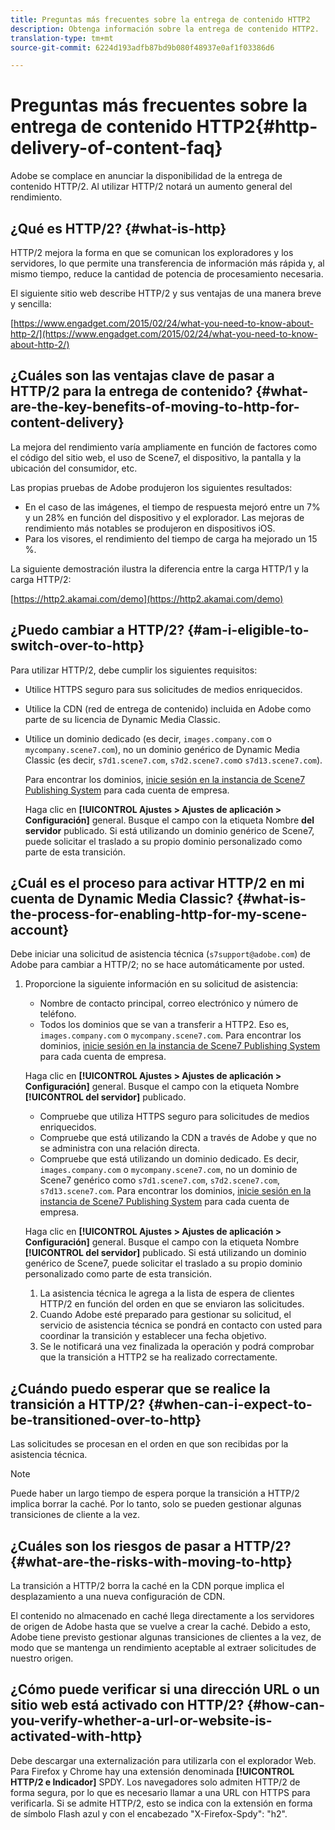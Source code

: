 ```yaml
---
title: Preguntas más frecuentes sobre la entrega de contenido HTTP2
description: Obtenga información sobre la entrega de contenido HTTP2.
translation-type: tm+mt
source-git-commit: 6224d193adfb87bd9b080f48937e0af1f03386d6

---
```



# Preguntas más frecuentes sobre la entrega de contenido HTTP2{#http-delivery-of-content-faq}

Adobe se complace en anunciar la disponibilidad de la entrega de contenido HTTP/2. Al utilizar HTTP/2 notará un aumento general del rendimiento.

## ¿Qué es HTTP/2? {#what-is-http}

HTTP/2 mejora la forma en que se comunican los exploradores y los servidores, lo que permite una transferencia de información más rápida y, al mismo tiempo, reduce la cantidad de potencia de procesamiento necesaria.

El siguiente sitio web describe HTTP/2 y sus ventajas de una manera breve y sencilla:

[https://www.engadget.com/2015/02/24/what-you-need-to-know-about-http-2/](https://www.engadget.com/2015/02/24/what-you-need-to-know-about-http-2/)

## ¿Cuáles son las ventajas clave de pasar a HTTP/2 para la entrega de contenido? {#what-are-the-key-benefits-of-moving-to-http-for-content-delivery}

La mejora del rendimiento varía ampliamente en función de factores como el código del sitio web, el uso de Scene7, el dispositivo, la pantalla y la ubicación del consumidor, etc.

Las propias pruebas de Adobe produjeron los siguientes resultados:

* En el caso de las imágenes, el tiempo de respuesta mejoró entre un 7% y un 28% en función del dispositivo y el explorador. Las mejoras de rendimiento más notables se produjeron en dispositivos iOS.
* Para los visores, el rendimiento del tiempo de carga ha mejorado un 15 %.

La siguiente demostración ilustra la diferencia entre la carga HTTP/1 y la carga HTTP/2:

[https://http2.akamai.com/demo](https://http2.akamai.com/demo)

## ¿Puedo cambiar a HTTP/2? {#am-i-eligible-to-switch-over-to-http}

Para utilizar HTTP/2, debe cumplir los siguientes requisitos:

* Utilice HTTPS seguro para sus solicitudes de medios enriquecidos.
* Utilice la CDN (red de entrega de contenido) incluida en Adobe como parte de su licencia de Dynamic Media Classic.
* Utilice un dominio dedicado (es decir, `images.company.com` o `mycompany.scene7.com`), no un dominio genérico de Dynamic Media Classic (es decir, `s7d1.scene7.com`, `s7d2.scene7.com`o `s7d13.scene7.com`).

   Para encontrar los dominios, [inicie sesión en la instancia de Scene7 Publishing System](https://www.adobe.com/marketing-cloud/experience-manager/scene7-login.html) para cada cuenta de empresa.

   Haga clic en **[!UICONTROL Ajustes > Ajustes de aplicación > Configuración]** general. Busque el campo con la etiqueta Nombre **del servidor** publicado. Si está utilizando un dominio genérico de Scene7, puede solicitar el traslado a su propio dominio personalizado como parte de esta transición.

## ¿Cuál es el proceso para activar HTTP/2 en mi cuenta de Dynamic Media Classic? {#what-is-the-process-for-enabling-http-for-my-scene-account}

Debe iniciar una solicitud de asistencia técnica (`s7support@adobe.com`) de Adobe para cambiar a HTTP/2; no se hace automáticamente por usted.

1. Proporcione la siguiente información en su solicitud de asistencia:

   * Nombre de contacto principal, correo electrónico y número de teléfono.
   * Todos los dominios que se van a transferir a HTTP2. Eso es, `images.company.com` o `mycompany.scene7.com`.
   Para encontrar los dominios, [inicie sesión en la instancia de Scene7 Publishing System](https://www.adobe.com/marketing-cloud/experience-manager/scene7-login.html) para cada cuenta de empresa.

   Haga clic en **[!UICONTROL Ajustes > Ajustes de aplicación > Configuración]** general. Busque el campo con la etiqueta Nombre **[!UICONTROL del servidor]** publicado.

   * Compruebe que utiliza HTTPS seguro para solicitudes de medios enriquecidos.
   * Compruebe que está utilizando la CDN a través de Adobe y que no se administra con una relación directa.
   * Compruebe que está utilizando un dominio dedicado. Es decir, `images.company.com` o `mycompany.scene7.com`, no un dominio de Scene7 genérico como `s7d1.scene7.com`, `s7d2.scene7.com`, `s7d13.scene7.com`.
   Para encontrar los dominios, [inicie sesión en la instancia de Scene7 Publishing System](https://www.adobe.com/marketing-cloud/experience-manager/scene7-login.html) para cada cuenta de empresa.

   Haga clic en **[!UICONTROL Ajustes > Ajustes de aplicación > Configuración]** general. Busque el campo con la etiqueta Nombre **[!UICONTROL del servidor]** publicado. Si está utilizando un dominio genérico de Scene7, puede solicitar el traslado a su propio dominio personalizado como parte de esta transición.

   1. La asistencia técnica le agrega a la lista de espera de clientes HTTP/2 en función del orden en que se enviaron las solicitudes.
   1. Cuando Adobe esté preparado para gestionar su solicitud, el servicio de asistencia técnica se pondrá en contacto con usted para coordinar la transición y establecer una fecha objetivo.
   1. Se le notificará una vez finalizada la operación y podrá comprobar que la transición a HTTP2 se ha realizado correctamente.



## ¿Cuándo puedo esperar que se realice la transición a HTTP/2? {#when-can-i-expect-to-be-transitioned-over-to-http}

Las solicitudes se procesan en el orden en que son recibidas por la asistencia técnica.

>[!NOTE]
>
>Puede haber un largo tiempo de espera porque la transición a HTTP/2 implica borrar la caché. Por lo tanto, solo se pueden gestionar algunas transiciones de cliente a la vez.

## ¿Cuáles son los riesgos de pasar a HTTP/2? {#what-are-the-risks-with-moving-to-http}

La transición a HTTP/2 borra la caché en la CDN porque implica el desplazamiento a una nueva configuración de CDN.

El contenido no almacenado en caché llega directamente a los servidores de origen de Adobe hasta que se vuelve a crear la caché. Debido a esto, Adobe tiene previsto gestionar algunas transiciones de clientes a la vez, de modo que se mantenga un rendimiento aceptable al extraer solicitudes de nuestro origen.

## ¿Cómo puede verificar si una dirección URL o un sitio web está activado con HTTP/2? {#how-can-you-verify-whether-a-url-or-website-is-activated-with-http}

Debe descargar una externalización para utilizarla con el explorador Web. Para Firefox y Chrome hay una extensión denominada **[!UICONTROL HTTP/2 e Indicador]** SPDY. Los navegadores solo admiten HTTP/2 de forma segura, por lo que es necesario llamar a una URL con HTTPS para verificarla. Si se admite HTTP/2, esto se indica con la extensión en forma de símbolo Flash azul y con el encabezado &quot;X-Firefox-Spdy&quot;: &quot;h2&quot;.
